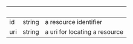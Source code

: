 <!-- Code generated for API Clients. DO NOT EDIT. -->

| &nbsp; | &nbsp; | &nbsp; |
|---|---|---|
| id | string | a resource identifier |
| uri | string | a uri for locating a resource |